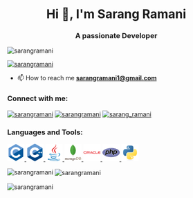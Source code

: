 <h1 align="center">Hi 👋, I'm Sarang Ramani</h1>
<h3 align="center">A passionate Developer</h3>

<p align="left"> <img src="https://komarev.com/ghpvc/?username=sarangramani&label=Profile%20views&color=0e75b6&style=flat" alt="sarangramani" /> </p>

<p align="left"> <a href="https://github.com/ryo-ma/github-profile-trophy"><img src="https://github-profile-trophy.vercel.app/?username=sarangramani" alt="sarangramani" /></a> </p>

- 📫 How to reach me **sarangramani1@gmail.com**

<h3 align="left">Connect with me:</h3>
<p align="left">
<a href="https://twitter.com/sarangramani" target="blank"><img align="center" src="https://raw.githubusercontent.com/rahuldkjain/github-profile-readme-generator/master/src/images/icons/Social/twitter.svg" alt="sarangramani" height="30" width="40" /></a>
<a href="https://linkedin.com/in/sarangramani" target="blank"><img align="center" src="https://raw.githubusercontent.com/rahuldkjain/github-profile-readme-generator/master/src/images/icons/Social/linked-in-alt.svg" alt="sarangramani" height="30" width="40" /></a>
<a href="https://instagram.com/sarang_ramani" target="blank"><img align="center" src="https://raw.githubusercontent.com/rahuldkjain/github-profile-readme-generator/master/src/images/icons/Social/instagram.svg" alt="sarang_ramani" height="30" width="40" /></a>
</p>

<h3 align="left">Languages and Tools:</h3>
<p align="left"> <a href="https://www.cprogramming.com/" target="_blank" rel="noreferrer"> <img src="https://raw.githubusercontent.com/devicons/devicon/master/icons/c/c-original.svg" alt="c" width="40" height="40"/> </a> <a href="https://www.w3schools.com/cpp/" target="_blank" rel="noreferrer"> <img src="https://raw.githubusercontent.com/devicons/devicon/master/icons/cplusplus/cplusplus-original.svg" alt="cplusplus" width="40" height="40"/> </a> <a href="https://www.java.com" target="_blank" rel="noreferrer"> <img src="https://raw.githubusercontent.com/devicons/devicon/master/icons/java/java-original.svg" alt="java" width="40" height="40"/> </a> <a href="https://www.mongodb.com/" target="_blank" rel="noreferrer"> <img src="https://raw.githubusercontent.com/devicons/devicon/master/icons/mongodb/mongodb-original-wordmark.svg" alt="mongodb" width="40" height="40"/> </a> <a href="https://www.oracle.com/" target="_blank" rel="noreferrer"> <img src="https://raw.githubusercontent.com/devicons/devicon/master/icons/oracle/oracle-original.svg" alt="oracle" width="40" height="40"/> </a> <a href="https://www.php.net" target="_blank" rel="noreferrer"> <img src="https://raw.githubusercontent.com/devicons/devicon/master/icons/php/php-original.svg" alt="php" width="40" height="40"/> </a> <a href="https://www.python.org" target="_blank" rel="noreferrer"> <img src="https://raw.githubusercontent.com/devicons/devicon/master/icons/python/python-original.svg" alt="python" width="40" height="40"/> </a> </p>

<p><img align="left" src="https://github-readme-stats.vercel.app/api/top-langs?username=sarangramani&show_icons=true&locale=en&layout=compact" alt="sarangramani" /></p>

<p>&nbsp;<img align="center" src="https://github-readme-stats.vercel.app/api?username=sarangramani&show_icons=true&locale=en" alt="sarangramani" /></p>

<p><img align="center" src="https://github-readme-streak-stats.herokuapp.com/?user=sarangramani&" alt="sarangramani" /></p>
